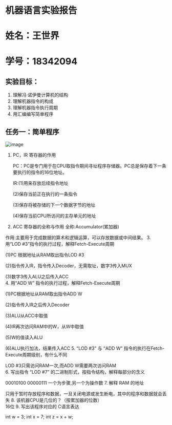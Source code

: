 # 机器语言实验报告
# 姓名：王世界
# 学号：18342094
## 实验目标： 
1. 理解冯·诺伊曼计算机的结构
2. 理解机器指令的构成
3. 理解机器指令执行周期
4. 用汇编编写简单程序
## 任务一：简单程序
![image](http://m.qpic.cn/psb?/V102zVW74XkRgr/BZ5su*FmFfhPeMGYsZcBlr9iY5wm5eJ1bNQ5YzVVm70!/b/dFIBAAAAAAAA&bo=eQKXAQAAAAADB88!&rf=viewer_4)
1. PC，IR 寄存器的作用   

   PC：PC是专门用于在CPU取指令期间寻址程序存储器。PC总是保存着下一条要执行的指令的16位地址。   

   IR:(1)用来存放后续指令地址   

      (2)保存当前正在执行的一条指令    

      (3)保存将被存储的下一个数据字节的地址     

      (4)保存当前CPU所访问的主存单元的地址
2. ACC 寄存器的全称与作用
全称:Accumulator(累加器)    

作用:主要用于完成数据的算术和逻辑运算，可以存放数据或中间结果。
3. 用“LOD #3”指令的执行过程，解释Fetch-Execute周期     

(1)PC 根据地址从RAM取出指令LOD #3     

(2)指令传入IR，指令传入Decoder，无需取址，数字3传入MUX    

(3)数字3传入ALU之后传入ACC    
4. 用“ADD W” 指令的执行过程，解释Fetch-Execute周期

(1)PC根据地址从RAM取出指令ADD W   

(2)指令传入IR之后传入Decoder    

(3)ALU从ACC中取值    

(4)IR再次访问RAM中的W，从W中取值     

(5)W的值读入ALU    

(6)ALU执行加法，结果传入ACC
5. “LOD #3” 与 “ADD W” 指令的执行在Fetch-Execute周期级别，有什么不同    

LOD #3只需访问RAM一次,而ADD W需要两次访问RAM   
6. 写出指令 “LOD #7” 的二进制形式，按指令结构，解释每部分的含义    

00010100 00000111     一个为步骤,另一个为操作数
7. 解释 RAM 的地址   

只用于暂时存放程序和数据，一旦关闭电源或发生断电，其中的程序和数据就会丢失 
8. 该机器CPU是几位的？（按累加器的位数）    
16位
9. 写出该程序对应的 C语言表达   

int w = 3; int x = 7; int z = x + w;
